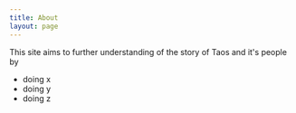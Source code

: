 ```yaml
---
title: About
layout: page
---
```


This site aims to further understanding of the story of Taos and it's people by

- doing x
- doing y
- doing z

